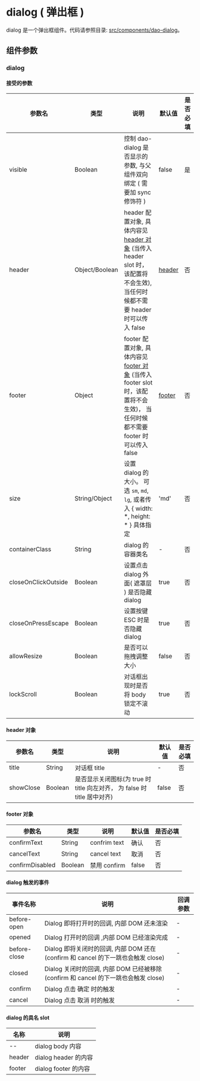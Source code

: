 # dialog ( 弹出框 )

dialog 是一个弹出框组件。代码请参照目录: [src/components/dao-dialog](../src/components/dao-dialog)。

## 组件参数

### dialog

#### 接受的参数

参数名 | 类型 | 说明 | 默认值 | 是否必填
-|-|-|-|-
visible | Boolean | 控制 dao-dialog 是否显示的参数, 与父组件双向绑定 ( 需要加 sync 修饰符 ) | false | 是
header | Object/Boolean | header 配置对象, 具体内容见 [header 对象](#header) (当传入 header slot 时，该配置将不会生效), 当任何时候都不需要 header 时可以传入 false| [header](#header) | 否
footer | Object | footer 配置对象, 具体内容见 [footer 对象](#footer) (当传入 footer slot 时，该配置将不会生效)， 当任何时候都不需要 footer 时可以传入 false| [footer](#footer) |  否
size | String/Object | 设置 dialog 的大小。 可选 `sm`, `md`, `lg`, 或者传入 { width: *, height: * } 具体指定 | 'md'  | 否
containerClass | String | dialog 的容器类名 | - | 否
closeOnClickOutside | Boolean | 设置点击 dialog 外面( 遮罩层 ) 是否隐藏 dialog | true | 否
closeOnPressEscape | Boolean | 设置按键 ESC 时是否隐藏 dialog | true | 否
allowResize | Boolean | 是否可以拖拽调整大小 | false | 否
lockScroll | Boolean | 对话框出现时是否将 body 锁定不滚动 | true | 否

#### header 对象 <span id="header"></span>

参数名 | 类型 | 说明 | 默认值 | 是否必填
-|-|-|-|-
title | String | 对话框 title | - | 否
showClose | Boolean | 是否显示关闭图标(为 true 时 title 向左对齐， 为 false 时 title 居中对齐) | false | 否

#### footer 对象 <span id="footer"></span>

参数名 | 类型 | 说明 | 默认值 | 是否必填
-|-|-|-|-
confirmText | String | confrim text | 确认 | 否
cancelText | String | cancel text | 取消 | 否
confirmDisabled | Boolean | 禁用 confirm | false | 否

#### dialog 触发的事件

事件名称 | 说明  | 回调参数
-|-|-
before-open | Dialog 即将打开时的回调, 内部 DOM 还未渲染  | -
opened | Dialog 打开时的回调 ,内部 DOM 已经渲染完成 | -
before-close | Dialog 即将关闭时的回调, 内部 DOM 还在(confirm 和 cancel 的下一跳也会触发 close) | -
closed | Dialog 关闭时的回调, 内部 DOM 已经被移除(confirm 和 cancel 的下一跳也会触发 close) | -
confirm | Dialog 点击 确定 时的触发 | -
cancel | Dialog 点击 取消 时的触发 | -

#### dialog 的具名 slot

名称 | 说明
-|-
 -- | dialog body 内容
header | dialog header 的内容
footer | dialog footer 的内容
